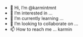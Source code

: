 - 👋 Hi, I’m @karmintmnt
- 👀 I’m interested in ...
- 🌱 I’m currently learning ...
- 💞️ I’m looking to collaborate on ...
- 📫 How to reach me ...
karmin
<!---
karmintmnt/karmintmnt is a ✨ special ✨ repository because its `README.md` (this file) appears on your GitHub profile.
You can click the Preview link to take a look at your changes.
--->
